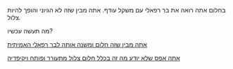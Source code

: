 ﻿בחלום אתה רואה את בר רפאלי עם משקל עודף.
אתה מבין שזה לא הגיוני והופך להיות צלול.

מה תעשה עכשיו?

[אתה מבין שזה חלום ומשנה אותה לבר רפאלי האמיתית](modify-bar/modify.md)

[אתה אפס שלא יודע מה זה בכלל חלום צלול מתעורר ופותח ויקיפדיה](wikipedia/wikipedia.md)